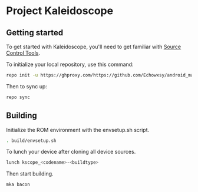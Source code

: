 Project Kaleidoscope
====================

Getting started
---------------

To get started with Kaleidoscope, you'll need to get familiar with [Source Control Tools](https://source.android.com/setup/develop).

To initialize your local repository, use this command:
```bash
repo init -u https://ghproxy.com/https://github.com/Echowxsy/android_manifest.git -b sunflowerleaf
```

Then to sync up:
```bash
repo sync
```

Building
--------

Initialize the ROM environment with the envsetup.sh script.
```bash
. build/envsetup.sh
```

To lunch your device after cloning all device sources.
```bash
lunch kscope_<codename>-<buildtype>
```

Then start building.
```bash
mka bacon
```
